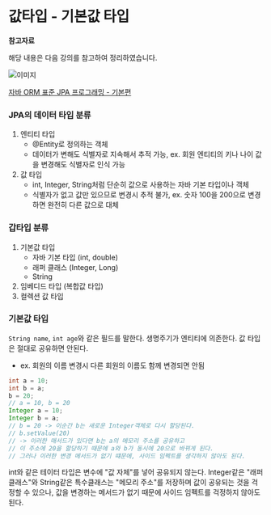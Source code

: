 # 값타입 - 기본값 타입

**참고자료**

해당 내용은 다음 강의를 참고하여 정리하였습니다.

![이미지](https://cdn.inflearn.com/public/courses/324109/course_cover/161476f8-f0b7-4b04-b293-ce648c2ea445/kyh_jsp.png)

[자바 ORM 표준 JPA 프로그래밍 - 기본편](https://www.inflearn.com/course/ORM-JPA-Basic/dashboard)



### JPA의 데이터 타입 분류
1. 엔티티 타입
   - @Entity로 정의하는 객체
   - 데이터가 변해도 식별자로 지속해서 추적 가능, ex. 회원 엔티티의 키나 나이 값을 변경해도 식별자로 인식 가능
2. 값 타입
   - int, Integer, String처럼 단순히 값으로 사용하는 자바 기본 타입이나 객체
   - 식별자가 없고 값만 있으므로 변경시 추적 불가, ex. 숫자 100을 200으로 변경하면 완전히 다른 값으로 대체
### 갑타입 분류
1. 기본값 타입
   - 자바 기본 타입 (int, double)
   - 래퍼 클래스 (Integer, Long)
   - String
2. 임베디드 타입 (복합값 타입)
3. 컬렉션 값 타입
### 기본값 타입
`String name`, `int age`와 같은 필드를 말한다.
생명주기가 엔티티에 의존한다.
값 타입은 절대로 공유하면 안된다. 
- ex. 회원의 이름 변경시 다른 회원의 이름도 함께 변경되면 안됨
```java
int a = 10;
int b = a;
b = 20;
// a = 10, b = 20
Integer a = 10;
Integer b = a;
// b = 20 -> 이순간 b는 새로운 Integer객체로 다시 할당된다.
// b.setValue(20) 
// -> 이러한 매서드가 있다면 b는 a의 메모리 주소를 공유하고 
// 이 주소에 20을 할당하기 때문에 a와 b가 동시에 20으로 바뀌게 된다.
// 그러나 이러한 변경 메서드가 없기 떄문에, 사이드 임펙트를 생각하지 않아도 된다.
```
int와 같은 테이터 타입은 변수에 "값 자체"를 넣어 공유되지 않는다.
Integer같은 "래퍼 클래스"와 String같은 특수클래스는 "메모리 주소"를 저장하며 값이 공유되는 것을 걱정할 수 있으나, 값을 변경하는 메서드가 없기 때문에 사이드 임펙트를 걱정하지 않아도 된다.
